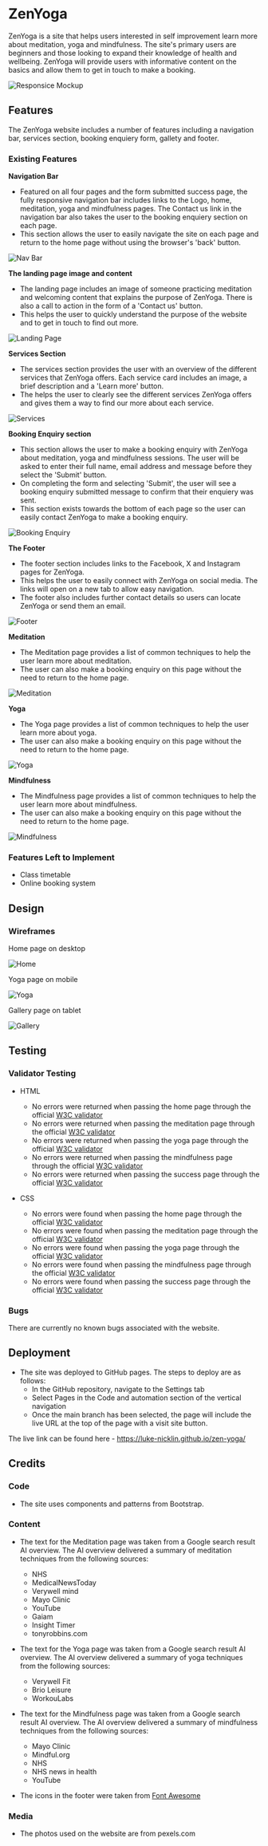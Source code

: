 # ZenYoga

ZenYoga is a site that helps users interested in self improvement learn more about meditation, yoga and mindfulness. The site's primary users are beginners and those looking to expand their knowledge of health and wellbeing. ZenYoga will provide users with informative content on the basics and allow them to get in touch to make a booking.

![Responsice Mockup](media/ZenYoga-mockup.png)

## Features 

The ZenYoga website includes a number of features including a navigation bar, services section, booking enquiery form, gallety and footer.

### Existing Features

__Navigation Bar__

  - Featured on all four pages and the form submitted success page, the fully responsive navigation bar includes links to the Logo, home, meditation, yoga and mindfulness pages. The Contact us link in the navigation bar also takes the user to the booking enquiery section on each page.
  - This section allows the user to easily navigate the site on each page and return to the home page without using the browser's 'back' button.

![Nav Bar](media/ZenYoga-navbar-mockup.png)

__The landing page image and content__

  - The landing page includes an image of someone practicing meditation and welcoming content that explains the purpose of ZenYoga. There is also a call to action in the form of a 'Contact us' button.
  - This helps the user to quickly understand the purpose of the website and to get in touch to find out more.

![Landing Page](media/ZenYoga-landing-page-header.png)

__Services Section__

  - The services section provides the user with an overview of the different services that ZenYoga offers. Each service card includes an image, a brief description and a 'Learn more' button. 
  - The helps the user to clearly see the different services ZenYoga offers and gives them a way to find our more about each service. 

![Services](media/ZenYoga-services-section.png)

__Booking Enquiry section__

  - This section allows the user to make a booking enquiry with ZenYoga about meditation, yoga and mindfulness sessions. The user will be asked to enter their full name, email address and message before they select the 'Submit' button.
  - On completing the form and selecting 'Submit', the user will see a booking enquiry submitted message to confirm that their enquiery was sent.
  - This section exists towards the bottom of each page so the user can easily contact ZenYoga to make a booking enquiry.  

![Booking Enquiry](media/ZenYoga-booking-enquiry.png)

__The Footer__ 

  - The footer section includes links to the Facebook, X and Instagram pages for ZenYoga. 
  - This helps the user to easily connect with ZenYoga on social media. The links will open on a new tab to allow easy navigation.
  - The footer also includes further contact details so users can locate ZenYoga or send them an email.

![Footer](media/ZenYoga-footer.png)

__Meditation__

  - The Meditation page provides a list of common techniques to help the user learn more about meditation.
  - The user can also make a booking enquiry on this page without the need to return to the home page.

![Meditation](media/ZenYoga-meditation.png)

__Yoga__

  - The Yoga page provides a list of common techniques to help the user learn more about yoga.
  - The user can also make a booking enquiry on this page without the need to return to the home page. 

![Yoga](media/ZenYoga-yoga.png)

__Mindfulness__

  - The Mindfulness page provides a list of common techniques to help the user learn more about mindfulness.
  - The user can also make a booking enquiry on this page without the need to return to the home page.

![Mindfulness](media/ZenYoga-mindfulness.png) 

### Features Left to Implement

- Class timetable
- Online booking system

## Design

### Wireframes

Home page on desktop

![Home](media/ZenYoga%20-%20Home%20page%20wirframe.png)

Yoga page on mobile

![Yoga](media/ZenYoga%20-%20Yoga%20mobile%20wireframe.png)

Gallery page on tablet

![Gallery](media/ZenYoga%20-%20Gallery%20tablet%20wireframe.png)

## Testing 

### Validator Testing 

- HTML
  - No errors were returned when passing the home page through the official [W3C validator](https://validator.w3.org/nu/?doc=https%3A%2F%2Fluke-nicklin.github.io%2Fzen-yoga%2Findex.html)
  - No errors were returned when passing the meditation page through the official [W3C validator](https://validator.w3.org/nu/?doc=https%3A%2F%2Fluke-nicklin.github.io%2Fzen-yoga%2Fmeditation.html)
  - No errors were returned when passing the yoga page through the official [W3C validator](https://validator.w3.org/nu/?doc=https%3A%2F%2Fluke-nicklin.github.io%2Fzen-yoga%2Fyoga.html)
  - No errors were returned when passing the mindfulness page through the official [W3C validator](https://validator.w3.org/nu/?doc=https%3A%2F%2Fluke-nicklin.github.io%2Fzen-yoga%2Fmindfulness.html)
  - No errors were returned when passing the success page through the official [W3C validator](https://validator.w3.org/nu/?doc=https%3A%2F%2Fluke-nicklin.github.io%2Fzen-yoga%2Fsuccess.html)

- CSS
  - No errors were found when passing the home page through the official [W3C validator](https://jigsaw.w3.org/css-validator/validator?uri=https%3A%2F%2Fluke-nicklin.github.io%2Fzen-yoga%2Findex.html&profile=css3svg&usermedium=all&warning=1&vextwarning=&lang=en)
  - No errors were found when passing the meditation page through the official [W3C validator](https://jigsaw.w3.org/css-validator/validator?uri=https%3A%2F%2Fluke-nicklin.github.io%2Fzen-yoga%2Fmeditation.html&profile=css3svg&usermedium=all&warning=1&vextwarning=&lang=en)
  - No errors were found when passing the yoga page through the official [W3C validator](https://jigsaw.w3.org/css-validator/validator?uri=https%3A%2F%2Fluke-nicklin.github.io%2Fzen-yoga%2Fyoga.html&profile=css3svg&usermedium=all&warning=1&vextwarning=&lang=en)
  - No errors were found when passing the mindfulness page through the official [W3C validator](https://jigsaw.w3.org/css-validator/validator?uri=https%3A%2F%2Fluke-nicklin.github.io%2Fzen-yoga%2Fmindfulness.html&profile=css3svg&usermedium=all&warning=1&vextwarning=&lang=en)
  - No errors were found when passing the success page through the official [W3C validator](https://jigsaw.w3.org/css-validator/validator?uri=https%3A%2F%2Fluke-nicklin.github.io%2Fzen-yoga%2Fsuccess.html&profile=css3svg&usermedium=all&warning=1&vextwarning=&lang=en)

### Bugs

There are currently no known bugs associated with the website.

## Deployment

- The site was deployed to GitHub pages. The steps to deploy are as follows: 
  - In the GitHub repository, navigate to the Settings tab 
  - Select Pages in the Code and automation section of the vertical navigation
  - Once the main branch has been selected, the page will include the live URL at the top of the page with a visit site button. 

The live link can be found here - https://luke-nicklin.github.io/zen-yoga/


## Credits 

### Code

- The site uses components and patterns from Bootstrap.

### Content 

- The text for the Meditation page was taken from a Google search result AI overview. The AI overview delivered a summary of meditation techniques from the following sources:
  - NHS
  - MedicalNewsToday
  - Verywell mind
  - Mayo Clinic
  - YouTube
  - Gaiam
  - Insight Timer
  - tonyrobbins.com

- The text for the Yoga page was taken from a Google search result AI overview. The AI overview delivered a summary of yoga techniques from the following sources:
  - Verywell Fit
  - Brio Leisure
  - WorkouLabs

- The text for the Mindfulness page was taken from a Google search result AI overview. The AI overview delivered a summary of mindfulness techniques from the following sources:
  - Mayo Clinic
  - Mindful.org
  - NHS
  - NHS news in health
  - YouTube
  
- The icons in the footer were taken from [Font Awesome](https://fontawesome.com/)

### Media

- The photos used on the website are from pexels.com